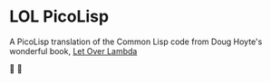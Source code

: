 # LOL PicoLisp
A PicoLisp translation of the Common Lisp code from Doug Hoyte's wonderful book,
[Let Over Lambda](https://letoverlambda.com)

:exploding_head: :rofl:
